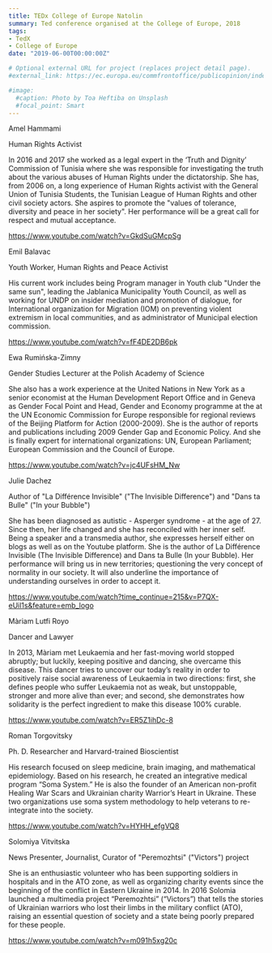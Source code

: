 ```yaml
---
title: TEDx College of Europe Natolin
summary: Ted conference organised at the College of Europe, 2018
tags:
- TedX
- College of Europe
date: "2019-06-00T00:00:00Z"

# Optional external URL for project (replaces project detail page).
#external_link: https://ec.europa.eu/commfrontoffice/publicopinion/index.cfm/Survey/getSurveyDetail/instruments/SPECIAL/surveyKy/2212

#image:
  #caption: Photo by Toa Heftiba on Unsplash
  #focal_point: Smart
---
```


Amel Hammami

Human Rights Activist


In 2016 and 2017 she worked as a legal expert in the ‘Truth and Dignity’ Commission of Tunisia where she was responsible for investigating the truth about the various abuses of Human Rights under the dictatorship. She has, from 2006 on, a long experience of Human Rights activist with the General Union of Tunisia Students, the Tunisian League of Human Rights and other civil society actors. She aspires to promote the "values of tolerance, diversity and peace in her society". Her performance will be a great call for respect and mutual acceptance.

https://www.youtube.com/watch?v=GkdSuGMcpSg


Emil Balavac

Youth Worker, Human Rights and Peace Activist


His current work includes being Program manager in Youth club "Under the same sun", leading the Jablanica Municipality Youth Council, as well as working for UNDP on insider mediation and promotion of dialogue, for International organization for Migration (IOM) on preventing violent extremism in local communities, and as administrator of Municipal election commission.

https://www.youtube.com/watch?v=fF4DE2DB6pk

Ewa Rumińska-Zimny

Gender Studies Lecturer at the Polish Academy of Science


She also has a work experience at the United Nations in New York as a senior economist at the Human Development Report Office and in Geneva as Gender Focal Point and Head, Gender and Economy programme at the at the UN Economic Commission for Europe responsible for regional reviews of the Beijing Platform for Action (2000-2009). She is the author of reports and publications including 2009 Gender Gap and Economic Policy. And she is finally expert for international organizations: UN, European Parliament; European Commission and the Council of Europe.

https://www.youtube.com/watch?v=jc4UFsHM_Nw


Julie Dachez

Author of "La Différence Invisible" ("The Invisible Difference") and "Dans ta Bulle" ("In your Bubble")


She has been diagnosed as autistic - Asperger syndrome - at the age of 27. Since then, her life changed and she has reconciled with her inner self. Being a speaker and a transmedia author, she expresses herself either on blogs as well as on the Youtube platform. She is the author of La Différence Invisible (The Invisible Difference) and Dans ta Bulle (In your Bubble). Her performance will bring us in new territories; questioning the very concept of normality in our society. It will also underline the importance of understanding ourselves in order to accept it.

https://www.youtube.com/watch?time_continue=215&v=P7QX-eUil1s&feature=emb_logo 

Màriam Lutfi Royo

Dancer and Lawyer


In 2013, Màriam met Leukaemia and her fast-moving world stopped abruptly; but luckily, keeping positive and dancing, she overcame this disease. This dancer tries to uncover our today’s reality in order to positively raise social awareness of Leukaemia in two directions: first, she defines people who suffer Leukaemia not as weak, but unstoppable, stronger and more alive than ever; and second, she demonstrates how solidarity is the perfect ingredient to make this disease 100% curable.

https://www.youtube.com/watch?v=ER5Z1ihDc-8

Roman Torgovitsky

Ph. D. Researcher and Harvard-trained Bioscientist


His research focused on sleep medicine, brain imaging, and mathematical epidemiology. Based on his research, he created an integrative medical program “Soma System.” He is also the founder of an American non-profit Healing War Scars and Ukrainian charity Warrior’s Heart in Ukraine. These two organizations use soma system methodology to help veterans to re-integrate into the society.

https://www.youtube.com/watch?v=HYHH_efgVQ8


Solomiya Vitvitska

News Presenter, Journalist, Curator of "Peremozhtsi" ("Victors") project


She is an enthusiastic volunteer who has been supporting soldiers in hospitals and in the ATO zone, as well as organizing charity events since the beginning of the conflict in Eastern Ukraine in 2014. In 2016 Solomia launched a multimedia project “Peremozhtsi” (“Victors”) that tells the stories of Ukrainian warriors who lost their limbs in the military conflict (ATO), raising an essential question of society and a state being poorly prepared for these people.

https://www.youtube.com/watch?v=m091h5xg20c
